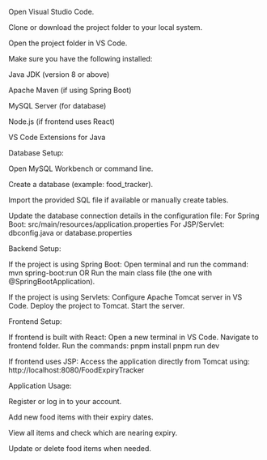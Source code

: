Open Visual Studio Code.

Clone or download the project folder to your local system.

Open the project folder in VS Code.

Make sure you have the following installed:

Java JDK (version 8 or above)

Apache Maven (if using Spring Boot)

MySQL Server (for database)

Node.js (if frontend uses React)

VS Code Extensions for Java

Database Setup:

Open MySQL Workbench or command line.

Create a database (example: food_tracker).

Import the provided SQL file if available or manually create tables.

Update the database connection details in the configuration file:
For Spring Boot: src/main/resources/application.properties
For JSP/Servlet: dbconfig.java or database.properties

Backend Setup:

If the project is using Spring Boot:
Open terminal and run the command:
mvn spring-boot:run
OR
Run the main class file (the one with @SpringBootApplication).

If the project is using Servlets:
Configure Apache Tomcat server in VS Code.
Deploy the project to Tomcat.
Start the server.

Frontend Setup:

If frontend is built with React:
Open a new terminal in VS Code.
Navigate to frontend folder.
Run the commands:
pnpm install
pnpm run dev

If frontend uses JSP:
Access the application directly from Tomcat using:
http://localhost:8080/FoodExpiryTracker

Application Usage:

Register or log in to your account.

Add new food items with their expiry dates.

View all items and check which are nearing expiry.

Update or delete food items when needed.
